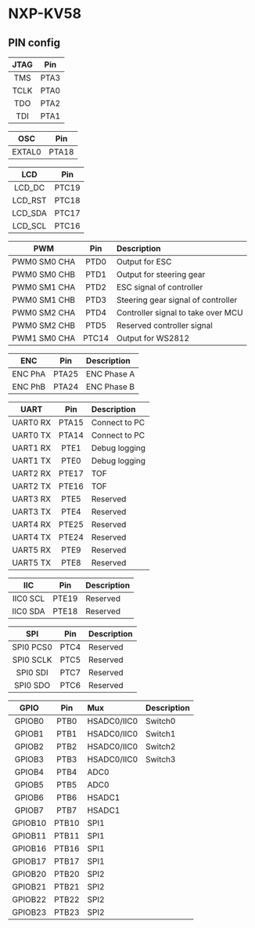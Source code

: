 # NXP-KV58

## PIN config

| JTAG      | Pin       |
| :---:     | :----:    |  
| TMS       | PTA3      | 
| TCLK      | PTA0      |
| TDO       | PTA2      |
| TDI       | PTA1      |

| OSC      | Pin       |
| :---:    | :----:    |  
| EXTAL0   | PTA18     | 

| LCD       | Pin       |
| :---:     | :----:    |  
| LCD_DC    | PTC19     | 
| LCD_RST   | PTC18     |
| LCD_SDA   | PTC17     |
| LCD_SCL   | PTC16     |

| PWM           | Pin       | Description       |
| :---:         | :----:    | :---              |
| PWM0 SM0 CHA  | PTD0      | Output for ESC |
| PWM0 SM0 CHB  | PTD1      | Output for steering gear |
| PWM0 SM1 CHA  | PTD2      | ESC signal of controller |
| PWM0 SM1 CHB  | PTD3      | Steering gear signal of controller |
| PWM0 SM2 CHA  | PTD4      | Controller signal to take over MCU |
| PWM0 SM2 CHB  | PTD5      | Reserved controller signal |
| PWM1 SM0 CHA  | PTC14     | Output for WS2812 |

| ENC       | Pin   | Description   |
| :---:     | :---: | :---          |
| ENC PhA   | PTA25 | ENC Phase A | 
| ENC PhB   | PTA24 | ENC Phase B | 

| UART      | Pin   | Description   |
| :---:     | :---: | :---          |
| UART0 RX  | PTA15 | Connect to PC |
| UART0 TX  | PTA14 | Connect to PC |
| UART1 RX  | PTE1  | Debug logging |
| UART1 TX  | PTE0  | Debug logging |
| UART2 RX  | PTE17 | TOF |
| UART2 TX  | PTE16 | TOF |
| UART3 RX  | PTE5  | Reserved |
| UART3 TX  | PTE4  | Reserved |
| UART4 RX  | PTE25 | Reserved |
| UART4 TX  | PTE24 | Reserved |
| UART5 RX  | PTE9  | Reserved |
| UART5 TX  | PTE8  | Reserved |

| IIC       | Pin   | Description   |
| :---:     | :---: | :---          |
| IIC0 SCL  | PTE19 | Reserved      |
| IIC0 SDA  | PTE18 | Reserved      |

| SPI       | Pin   | Description   |
| :---:     | :---: | :---          |
| SPI0 PCS0 | PTC4  | Reserved      |
| SPI0 SCLK | PTC5  | Reserved      |
| SPI0 SDI  | PTC7  | Reserved      |
| SPI0 SDO  | PTC6  | Reserved      |

| GPIO      | Pin   | Mux           | Description   |
| :---:     | :---: | :---          | :---          |
| GPIOB0    | PTB0  | HSADC0/IIC0   | Switch0 |
| GPIOB1    | PTB1  | HSADC0/IIC0   | Switch1 |
| GPIOB2    | PTB2  | HSADC0/IIC0   | Switch2 |
| GPIOB3    | PTB3  | HSADC0/IIC0   | Switch3 |
| GPIOB4    | PTB4  | ADC0          |
| GPIOB5    | PTB5  | ADC0          |
| GPIOB6    | PTB6  | HSADC1        |
| GPIOB7    | PTB7  | HSADC1        |
| GPIOB10   | PTB10 | SPI1          |
| GPIOB11   | PTB11 | SPI1          |
| GPIOB16   | PTB16 | SPI1          |
| GPIOB17   | PTB17 | SPI1          |
| GPIOB20   | PTB20 | SPI2          |
| GPIOB21   | PTB21 | SPI2          |
| GPIOB22   | PTB22 | SPI2          |
| GPIOB23   | PTB23 | SPI2          |







